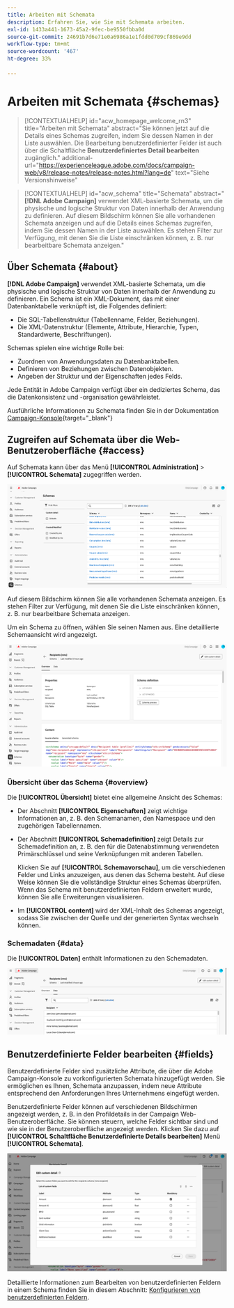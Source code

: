 ```yaml
---
title: Arbeiten mit Schemata
description: Erfahren Sie, wie Sie mit Schemata arbeiten.
exl-id: 1433a441-1673-45a2-9fec-be9550fbba0d
source-git-commit: 24691b7d6e71e0a6986a1e1fdd0d709cf869e9dd
workflow-type: tm+mt
source-wordcount: '467'
ht-degree: 33%

---
```


# Arbeiten mit Schemata {#schemas}

>[!CONTEXTUALHELP]
>id="acw_homepage_welcome_rn3"
>title="Arbeiten mit Schemata"
>abstract="Sie können jetzt auf die Details eines Schemas zugreifen, indem Sie dessen Namen in der Liste auswählen. Die Bearbeitung benutzerdefinierter Felder ist auch über die Schaltfläche **Benutzerdefiniertes Detail bearbeiten** zugänglich."
>additional-url="https://experienceleague.adobe.com/docs/campaign-web/v8/release-notes/release-notes.html?lang=de" text="Siehe Versionshinweise"



>[!CONTEXTUALHELP]
>id="acw_schema"
>title="Schemata"
>abstract="**[!DNL Adobe Campaign]** verwendet XML-basierte Schemata, um die physische und logische Struktur von Daten innerhalb der Anwendung zu definieren. Auf diesem Bildschirm können Sie alle vorhandenen Schemata anzeigen und auf die Details eines Schemas zugreifen, indem Sie dessen Namen in der Liste auswählen. Es stehen Filter zur Verfügung, mit denen Sie die Liste einschränken können, z. B. nur bearbeitbare Schemata anzeigen."

## Über Schemata {#about}

**[!DNL Adobe Campaign]** verwendet XML-basierte Schemata, um die physische und logische Struktur von Daten innerhalb der Anwendung zu definieren. Ein Schema ist ein XML-Dokument, das mit einer Datenbanktabelle verknüpft ist, die Folgendes definiert:

* Die SQL-Tabellenstruktur (Tabellenname, Felder, Beziehungen).
* Die XML-Datenstruktur (Elemente, Attribute, Hierarchie, Typen, Standardwerte, Beschriftungen).

Schemas spielen eine wichtige Rolle bei:

* Zuordnen von Anwendungsdaten zu Datenbanktabellen.
* Definieren von Beziehungen zwischen Datenobjekten.
* Angeben der Struktur und der Eigenschaften jedes Felds.

Jede Entität in Adobe Campaign verfügt über ein dediziertes Schema, das die Datenkonsistenz und -organisation gewährleistet.

Ausführliche Informationen zu Schemata finden Sie in der Dokumentation [Campaign-Konsole](https://experienceleague.adobe.com/de/docs/campaign/campaign-v8/developer/shemas-forms/schemas){target="_blank"}

## Zugreifen auf Schemata über die Web-Benutzeroberfläche {#access}

Auf Schemata kann über das Menü **[!UICONTROL Administration]** > **[!UICONTROL Schemata]** zugegriffen werden.

![](assets/schemas-list.png)

Auf diesem Bildschirm können Sie alle vorhandenen Schemata anzeigen. Es stehen Filter zur Verfügung, mit denen Sie die Liste einschränken können, z. B. nur bearbeitbare Schemata anzeigen.

Um ein Schema zu öffnen, wählen Sie seinen Namen aus. Eine detaillierte Schemaansicht wird angezeigt.

![](assets/schema-details.png)

### Übersicht über das Schema {#overview}

Die **[!UICONTROL Übersicht]** bietet eine allgemeine Ansicht des Schemas:

* Der Abschnitt **[!UICONTROL Eigenschaften]** zeigt wichtige Informationen an, z. B. den Schemanamen, den Namespace und den zugehörigen Tabellennamen.

* Der Abschnitt **[!UICONTROL Schemadefinition]** zeigt Details zur Schemadefinition an, z. B. den für die Datenabstimmung verwendeten Primärschlüssel und seine Verknüpfungen mit anderen Tabellen.

  Klicken Sie auf **[!UICONTROL Schemavorschau]**, um die verschiedenen Felder und Links anzuzeigen, aus denen das Schema besteht. Auf diese Weise können Sie die vollständige Struktur eines Schemas überprüfen. Wenn das Schema mit benutzerdefinierten Feldern erweitert wurde, können Sie alle Erweiterungen visualisieren.

* Im **[!UICONTROL content]** wird der XML-Inhalt des Schemas angezeigt, sodass Sie zwischen der Quelle und der generierten Syntax wechseln können.

### Schemadaten {#data}

Die **[!UICONTROL Daten]** enthält Informationen zu den Schemadaten.

![](assets/schemas-data.png)

## Benutzerdefinierte Felder bearbeiten {#fields}

Benutzerdefinierte Felder sind zusätzliche Attribute, die über die Adobe Campaign-Konsole zu vorkonfigurierten Schemata hinzugefügt werden. Sie ermöglichen es Ihnen, Schemata anzupassen, indem neue Attribute entsprechend den Anforderungen Ihres Unternehmens eingefügt werden.

Benutzerdefinierte Felder können auf verschiedenen Bildschirmen angezeigt werden, z. B. in den Profildetails in der Campaign Web-Benutzeroberfläche. Sie können steuern, welche Felder sichtbar sind und wie sie in der Benutzeroberfläche angezeigt werden. Klicken Sie dazu auf **[!UICONTROL Schaltfläche Benutzerdefinierte Details bearbeiten]** Menü **[!UICONTROL Schemata]**.

![](assets/schemas-custom.png)

Detaillierte Informationen zum Bearbeiten von benutzerdefinierten Feldern in einem Schema finden Sie in diesem Abschnitt: [Konfigurieren von benutzerdefinierten Feldern](../administration/custom-fields.md).
